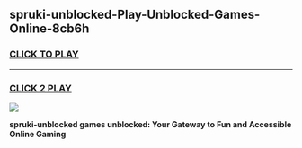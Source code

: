 
## spruki-unblocked-Play-Unblocked-Games-Online-8cb6h
<h3>
<a href="https://premium76.site?title=spruki-unblocked&ref=25A">CLICK TO PLAY</a></h3>
<hr>

<h3>
<a href="https://premium76.site?title=spruki-unblocked&ref=25A">CLICK 2 PLAY</a>
  
</h3>

<a href="https://premium76.site?title=spruki-unblocked&ref=25A"><img src="https://clearcache.store/games.png"></a>


**spruki-unblocked games unblocked: Your Gateway to Fun and Accessible Online Gaming**

